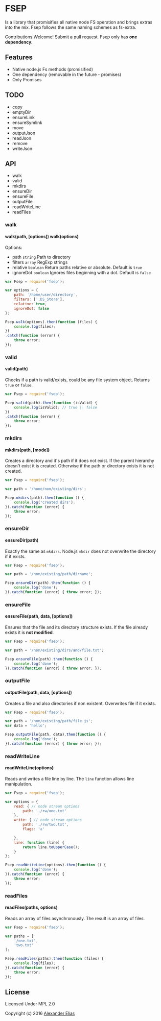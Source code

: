 # FSEP
Is a library that promisifies all native node FS operation and brings extras into the mix. Fsep follows the same naming schemes as fs-extra.

Contributions Welcome!
Submit a pull request. Fsep only has **one dependency**.


## Features
- Native node.js Fs methods (promisified)
- One dependency (removable in the future - promises)
- Only Promises


## TODO
- copy
- emptyDir
- ensureLink
- ensureSymlink
- move
- outputJson
- readJson
- remove
- writeJson


## API
- walk
- valid
- mkdirs
- ensureDir
- ensureFile
- outputFile
- readWriteLine
- readFiles


### walk
#### walk(path, [options])  walk(options)

Options:
- path `string` Path to directory
- filters `array` RegExp strings
- relative `boolean` Return paths relative or absolute. Default is `true`
- ignoreDot `boolean` Ignores files beginning with a dot. Default is `false`

```JavaScript
var Fsep = require('fsep');

var options = {
	path: '/home/user/directory',
	filters: ['.DS_Store'],
	relative: true,
	ignoreDot: false
};

Fsep.walk(options).then(function (files) {
	console.log(files);
})
.catch(function (error) {
	throw error;
});
```


### valid
#### valid(path)

Checks if a path is valid/exists, could be any file system object. Returns `true` or `false`.

```JavaScript
var Fsep = require('fsep');

Fsep.valid(path).then(function (isValid) {
	console.log(isValid); // true || false
})
.catch(function (error) {
	throw error;
});
```


### mkdirs
#### mkdirs(path, [mode])

Creates a directory and it's path if it does not exist. If the parent hierarchy doesn't exist it is created. Otherwise if the path or directory exists it is not created.

```JavaScript
var Fsep = require('fsep');

var path = '/home/non/existing/dirs';

Fsep.mkdirs(path).then(function () {
	console.log('created dirs');
}).catch(function (error) {
	throw error;
});
```

### ensureDir ###
#### ensureDir(path) ####
Exactly the same as `mkdirs`. Node.js `mkdir` does not overwrite the directory if it exists.

```JavaScript
var Fsep = require('fsep');

var path = '/non/existing/path/dirname';

Fsep.ensureDir(path).then(function () {
	console.log('done');
}).catch(function (error) { throw error; });
```


### ensureFile ###
#### ensureFile(path, data, [options]) ####
Ensures that the file and its directory structure exists. If the file already exists it is **not modified**.

```JavaScript
var Fsep = require('fsep');

var path = '/non/existing/dirs/and/file.txt';

Fsep.ensureFile(path).then(function () {
	console.log('done');
}).catch(function (error) { throw error; });
```


### outputFile ###
#### outputFile(path, data, [options]) ####

Creates a file and also directories if non existent. Overwrites file if it exists.

```JavaScript
var Fsep = require('fsep');

var path = '/non/existing/path/file.js';
var data = 'hello';

Fsep.outputFile(path, data).then(function () {
	console.log('done');
}).catch(function (error) { throw error; });
```


### readWriteLine ###
#### readWriteLine(options) ####

Reads and writes a file line by line. The `line` function allows line manipulation.

```JavaScript
var Fsep = require('fsep');

var options = {
	read: { // node stream options
		path: './rw/one.txt'
	},
	write: { // node stream options
		path: './rw/two.txt',
		flags: 'a'

	},
	line: function (line) {
		return line.toUpperCase();
	}
};

Fsep.readWriteLine(options).then(function () {
	console.log('done');
}).catch(function (error) {
	throw error;
});
```

### readFiles ###
#### readFiles(paths, options) ####

Reads an array of files asynchronously. The result is an array of files.

```JavaScript
var Fsep = require('fsep');

var paths = [
	'/one.txt',
	'two.txt'
];

Fsep.readFiles(paths).then(function (files) {
	console.log(files);
}).catch(function (error) {
	throw error;
});
```




## License

Licensed Under MPL 2.0

Copyright (c) 2016 [Alexander Elias](https://github.com/AlexanderElias/)
